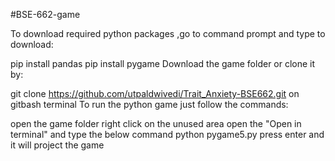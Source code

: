 #BSE-662-game

To download required python packages ,go to command prompt and type to download:

pip install pandas
pip install pygame
Download the game folder or clone it by:

git clone https://github.com/utpaldwivedi/Trait_Anxiety-BSE662.git
on gitbash terminal
To run the python game just follow the commands:

open the game folder
right click on the unused area
open the "Open in terminal" and type the below command
python pygame5.py
press enter and it will project the game
